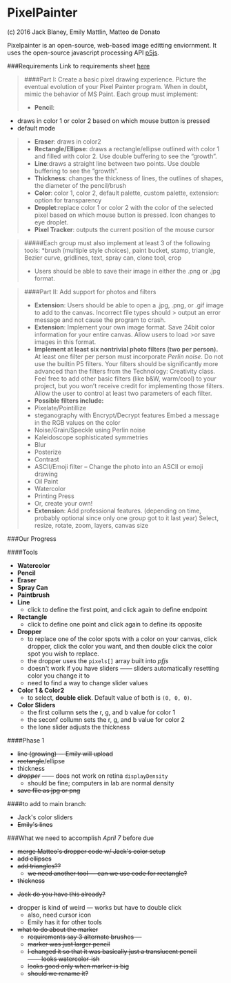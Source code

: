 # PixelPainter
(c) 2016 Jack Blaney, Emily Mattlin, Matteo de Donato

Pixelpainter is an open-source, web-based image editting enviornment.
It uses the open-source javascript processing API [p5js](p5js.org).

###Requirements
Link to requirements sheet [here](https://trinityschoolnyc.myschoolapp.com/ftpimages/390/download/download_1789690.pdf)

> ####Part I: ​Create a basic pixel drawing experience.
>Picture the eventual evolution of your Pixel Painter program. When in doubt, mimic the behavior of MS Paint.
>Each group must implement:
> - **Pencil**: 
  * draws in color 1 or color 2 based on which mouse button is pressed
  * default mode
> - **Eraser**: ​draws in color2
> - **Rectangle/Ellipse**: ​draws a rectangle/ellipse outlined with color 1 and filled with color 2. Use double buffering to see the “growth”.
> - **Line**:​draws a straight line between two points. Use double buffering to see the “growth”.
> - **Thickness**: ​changes the thickness of lines, the outlines of shapes, the diameter of the pencil/brush
> - **Color**: ​color 1, color 2, default palette, custom palette, extension: option for transparency
> - **Droplet**:​​replace color 1 or color 2 with the color of the selected pixel based on which mouse button is pressed. 
> Icon changes to eye droplet.
> - **Pixel Tracker**: ​outputs the current position of the mouse cursor

>#####Each group must also implement at least 3 of the following tools:
>  *brush (multiple style choices), paint bucket, stamp, triangle, Bezier curve, gridlines, text, spray can, clone tool, crop
> - Users should be able to save their image in either the .png or .jpg format.

> ####Part II: ​Add support for photos and filters
> - **Extension**: Users should be able to open a .jpg, .png, or .gif image to add to the canvas. Incorrect file types should > output an error message and not cause the program to crash.
> - **Extension**: Implement your own image format. Save 24­bit color information for your entire canvas. Allow users to load >or save images in this format.
> - **Implement at least six non­trivial photo filters (two per person).** At least one filter per person must incorporate 
> *Perlin noise*. Do not use the built­in P5 filters. Your
> filters should be significantly more advanced than the filters from the Technology: Creativity class. Feel free to add 
> other basic filters (like b&W, warm/cool) to
> your project, but you won’t receive credit for implementing those filters. Allow the user to control at least two 
> parameters of each filter.
> - **Possible filters include:**
> - Pixelate/Pointillize
> - steganography with Encrypt/Decrypt features­ Embed a message in the RGB values on the color
> - Noise/Grain/Speckle using Perlin noise
> - Kaleidoscope­ sophisticated symmetries
> - Blur
> - Posterize
> - Contrast
> - ASCII/Emoji filter – Change the photo into an ASCII or emoji drawing
> - Oil Paint
> - Watercolor
> - Printing Press
> - Or, create your own!
> - **Extension​**: Add professional features. (depending on time, probably optional since only one group got to it last year)
>­Select, resize, rotate, zoom, layers, canvas size

###Our Progress

####Tools
- **Watercolor** 
- **Pencil**
- **Eraser**
- **Spray Can**
- **Paintbrush**
- **Line**
  * click to define the first point, and click again to define endpoint
- **Rectangle**
  * click to define one point and click again to define its opposite
- **Dropper** 
  * to replace one of the color spots with a color on your canvas, click dropper, click the color you want, and then double click the color spot you wish to replace.
  * the dropper uses the ```pixels[]``` array built into *pfjs*
  * doesn't work if you have sliders —— sliders automatically resetting color you change it to
  * need to find a way to change slider values
- **Color 1 & Color2**  
  * to select, **double click**. Default value of both is ```(0, 0, 0)```.
- **Color Sliders**
  * the first collumn sets the r, g, and b value for color 1
  * the seconf collumn sets the r, g, and b value for color 2
  * the lone slider adjusts the thickness

####Phase 1
- ~~line (growing) -- Emily will upload~~
- ~~rectangle~~/ellipse
- thickness
- ~~*dropper*~~ —— does not work on retina `displayDensity` 
  * should be fine; computers in lab are normal density 
- ~~save file as jpg or png~~

####to add to main branch:
- Jack's color sliders
- ~~Emily's lines~~

###What we need to accomplish *April 7* before due
- ~~merge Matteo's dropper code w/ Jack's color setup~~
- ~~add ellipses~~
- ~~add triangles??~~
  * ~~we need another tool — can we use code for rectangle?~~
- ~~thickness~~
 * ~~Jack do you have this already?~~
- dropper is kind of weird — works but have to double click
  * also, need cursor icon
  * Emily has it for other tools
- ~~what to do about the marker~~
  * ~~requirements say 3 alternate brushes —~~
  * ~~marker was just larger pencil~~
  * ~~I changed it so that it was basically just a translucent pencil —— looks watercolor-ish~~
  * ~~looks good only when marker is big~~
  * ~~should we rename it?~~



